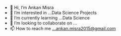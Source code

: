 - 👋 Hi, I’m Ankan Misra
- 👀 I’m interested in ...Data Science Projects
- 🌱 I’m currently learning ...Data Science
- 💞️ I’m looking to collaborate on ...
- 📫 How to reach me ...ankan.misra2015@gmail.com


